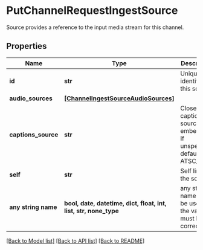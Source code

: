 # PutChannelRequestIngestSource

Source provides a reference to the input media stream for this channel.

## Properties
Name | Type | Description | Notes
------------ | ------------- | ------------- | -------------
**id** | **str** | Unique identifier for this source. | 
**audio_sources** | [**[ChannelIngestSourceAudioSources]**](ChannelIngestSourceAudioSources.md) |  | [optional] 
**captions_source** | **str** | Closed captions source embedding. If unspecified, defaults to ATSC_A53. | [optional] 
**self** | **str** | Self link for the source. | [optional] [readonly] 
**any string name** | **bool, date, datetime, dict, float, int, list, str, none_type** | any string name can be used but the value must be the correct type | [optional]

[[Back to Model list]](../README.md#documentation-for-models) [[Back to API list]](../README.md#documentation-for-api-endpoints) [[Back to README]](../README.md)


